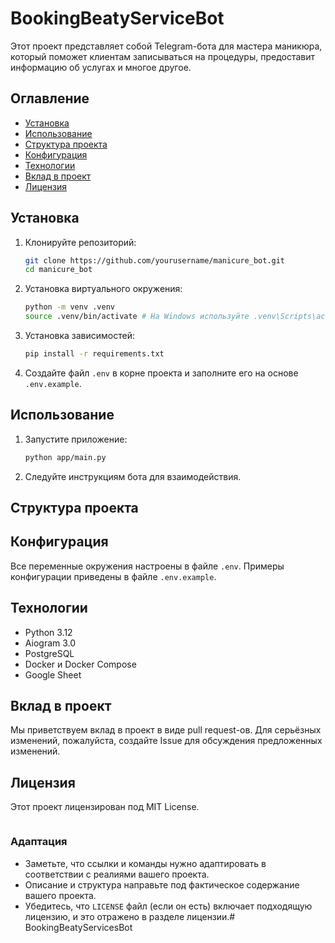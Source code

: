 # BookingBeatyServiceBot

Этот проект представляет собой Telegram-бота для мастера маникюра, который поможет клиентам записываться на процедуры, предоставит информацию об услугах и многое другое.

## Оглавление

- [Установка](#установка)
- [Использование](#использование)
- [Структура проекта](#структура-проекта)
- [Конфигурация](#конфигурация)
- [Технологии](#технологии)
- [Вклад в проект](#вклад-в-проект)
- [Лицензия](#лицензия)

## Установка

1. Клонируйте репозиторий:

    ```bash
    git clone https://github.com/yourusername/manicure_bot.git
    cd manicure_bot
    ```

2. Установка виртуального окружения:

    ```bash
    python -m venv .venv
    source .venv/bin/activate # На Windows используйте .venv\Scripts\activate
    ```
3. Установка зависимостей:

    ```bash
    pip install -r requirements.txt
    ```

4. Создайте файл `.env` в корне проекта и заполните его на основе `.env.example`.

## Использование

1. Запустите приложение:

    ```bash
    python app/main.py
    ```
2. Следуйте инструкциям бота для взаимодействия.

## Структура проекта

## Конфигурация

Все переменные окружения настроены в файле `.env`. Примеры конфигурации приведены в файле `.env.example`.

## Технологии

- Python 3.12
- Aiogram 3.0
- PostgreSQL
- Docker и Docker Compose
- Google Sheet

## Вклад в проект

Мы приветствуем вклад в проект в виде pull request-ов. Для серьёзных изменений, пожалуйста, создайте Issue для обсуждения предложенных изменений.

## Лицензия

Этот проект лицензирован под MIT License.
```
```

### Адаптация

- Заметьте, что ссылки и команды нужно адаптировать в соответствии с реалиями вашего проекта.
- Описание и структура направьте под фактическое содержание вашего проекта.
- Убедитесь, что `LICENSE` файл (если он есть) включает подходящую лицензию, и это отражено в разделе лицензии.# BookingBeatyServicesBot
